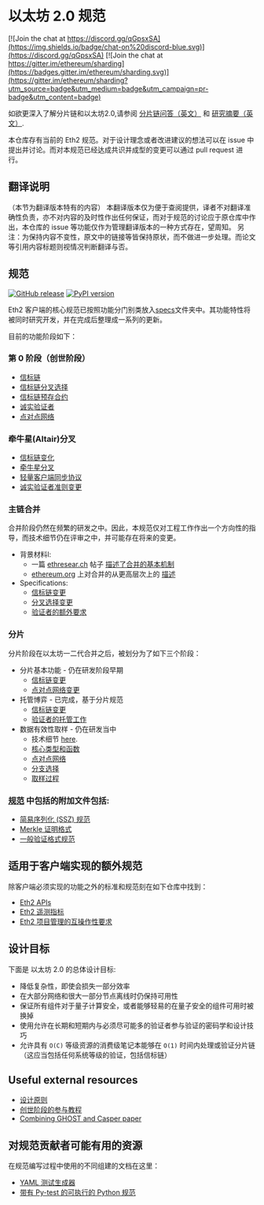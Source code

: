 # 以太坊 2.0 规范

[![Join the chat at https://discord.gg/qGpsxSA](https://img.shields.io/badge/chat-on%20discord-blue.svg)](https://discord.gg/qGpsxSA) [![Join the chat at https://gitter.im/ethereum/sharding](https://badges.gitter.im/ethereum/sharding.svg)](https://gitter.im/ethereum/sharding?utm_source=badge&utm_medium=badge&utm_campaign=pr-badge&utm_content=badge)

如欲更深入了解分片链和以太坊2.0,请参阅 [分片链问答（英文）](https://eth.wiki/sharding/Sharding-FAQs) 和 [研究摘要（英文）](https://notes.ethereum.org/s/H1PGqDhpm).

本仓库存有当前的 Eth2 规范。对于设计理念或者改进建议的想法可以在 issue 中提出并讨论。而对本规范已经达成共识并成型的变更可以通过 pull request 进行。

## 翻译说明

（本节为翻译版本特有的内容）
本翻译版本仅为便于查阅提供，译者不对翻译准确性负责，亦不对内容的及时性作出任何保证，而对于规范的讨论应于原仓库中作出，本仓库的 issue 等功能仅作为管理翻译版本的一种方式存在，望周知。
另注：为保持内容不变性，原文中的链接等皆保持原状，而不做进一步处理。而论文等引用内容标题则视情况判断翻译与否。

## 规范

[![GitHub release](https://img.shields.io/github/v/release/ethereum/eth2.0-specs)](https://github.com/ethereum/eth2.0-specs/releases/) [![PyPI version](https://badge.fury.io/py/eth2spec.svg)](https://badge.fury.io/py/eth2spec)

Eth2 客户端的核心规范已按照功能分门别类放入[specs](specs/)文件夹中。其功能特性将被同时研究开发，并在完成后整理成一系列的更新。

目前的功能阶段如下：

### 第 0 阶段（创世阶段）

* [信标链](specs/phase0/beacon-chain.md)
* [信标链分叉选择](specs/phase0/fork-choice.md)
* [信标链预存合约](specs/phase0/deposit-contract.md)
* [诚实验证者](specs/phase0/validator.md)
* [点对点网络](specs/phase0/p2p-interface.md)

### 牵牛星(Altair)分叉

* [信标链变化](specs/altair/beacon-chain.md)
* [牵牛星分叉](specs/altair/fork.md)
* [轻量客户端同步协议](specs/altair/sync-protocol.md)
* [诚实验证者准则变更](specs/altair/validator.md)

### 主链合并

合并阶段仍然在频繁的研发之中。因此，本规范仅对工程工作作出一个方向性的指导，而技术细节仍在评审之中，并可能存在将来的变更。

* 背景材料l:
  * 一篇 [ethresear.ch](https://ethresear.ch) 帖子 [描述了合并的基本机制](https://ethresear.ch/t/the-eth1-eth2-transition/6265)
  * [ethereum.org](https://ethereum.org) 上对合并的从更高层次上的 [描述](https://ethereum.org/en/eth2/docking/)
* Specifications:
  * [信标链变更](specs/merge/beacon-chain.md)
  * [分叉选择变更](specs/merge/fork-choice.md)
  * [验证者的额外要求](specs/merge/validator.md)

### 分片

分片阶段在以太坊一二代合并之后，被划分为了如下三个阶段：

* 分片基本功能 - 仍在研发阶段早期
  * [信标链变更](specs/sharding/beacon-chain.md)
  * [点对点网络变更](specs/sharding/p2p-interface.md)
* 托管博弈 - 已完成，基于分片规范 
  * [信标链变更](specs/custody_game/beacon-chain.md)
  * [验证者的托管工作](specs/custody_game/validator.md)
* 数据有效性取样 - 仍在研发当中
  * 技术细节 [here](https://hackmd.io/@HWeNw8hNRimMm2m2GH56Cw/B1YJPGkpD).
  * [核心类型和函数](specs/das/das-core.md)
  * [点对点网络](specs/das/p2p-interface.md)
  * [分支选择](specs/das/fork-choice.md)
  * [取样过程](specs/das/sampling.md)

### [规范](specs) 中包括的附加文件包括:

* [简易序列化 (SSZ) 规范](ssz/simple-serialize.md)
* [Merkle 证明格式](ssz/merkle-proofs.md)
* [一般验证格式规范](tests/formats/README.md)

## 适用于客户端实现的额外规范

除客户端必须实现的功能之外的标准和规范刻在如下仓库中找到：

* [Eth2 APIs](https://github.com/ethereum/eth2.0-apis)
* [Eth2 遥测指标](https://github.com/ethereum/eth2.0-metrics/)
* [Eth2 项目管理的互操作性要求](https://github.com/ethereum/eth2.0-pm/tree/master/interop)

## 设计目标

下面是 以太坊 2.0 的总体设计目标:
* 降低复杂性，即使会损失一部分效率
* 在大部分网络和很大一部分节点离线时仍保持可用性
* 保证所有组件对于量子计算安全，或者能够轻易的在量子安全的组件可用时被换掉
* 使用允许在长期和短期内与必须尽可能多的验证者参与验证的密码学和设计技巧
* 允许具有 `O(C)` 等级资源的消费级笔记本能够在 `O(1)` 时间内处理或验证分片链（这应当包括任何系统等级的验证，包括信标链）

## Useful external resources

* [设计原则](https://notes.ethereum.org/s/rkhCgQteN#)
* [创世阶段的参与教程](https://notes.ethereum.org/s/Bkn3zpwxB)
* [Combining GHOST and Casper paper](https://arxiv.org/abs/2003.03052)

## 对规范贡献者可能有用的资源

在规范编写过程中使用的不同组建的文档在这里：
* [YAML 测试生成器](tests/generators/README.md)
* [带有 Py-test 的可执行的 Python 规范](tests/core/pyspec/README.md)
